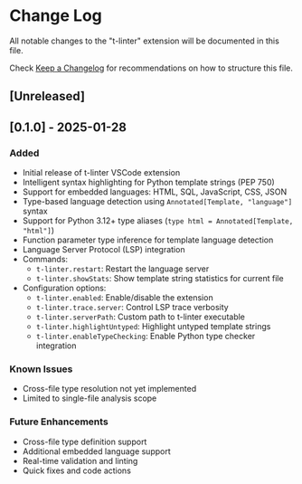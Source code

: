 # Change Log

All notable changes to the "t-linter" extension will be documented in this file.

Check [Keep a Changelog](http://keepachangelog.com/) for recommendations on how to structure this file.

## [Unreleased]

## [0.1.0] - 2025-01-28

### Added
- Initial release of t-linter VSCode extension
- Intelligent syntax highlighting for Python template strings (PEP 750)
- Support for embedded languages: HTML, SQL, JavaScript, CSS, JSON
- Type-based language detection using `Annotated[Template, "language"]` syntax
- Support for Python 3.12+ type aliases (`type html = Annotated[Template, "html"]`)
- Function parameter type inference for template language detection
- Language Server Protocol (LSP) integration
- Commands:
  - `t-linter.restart`: Restart the language server
  - `t-linter.showStats`: Show template string statistics for current file
- Configuration options:
  - `t-linter.enabled`: Enable/disable the extension
  - `t-linter.trace.server`: Control LSP trace verbosity
  - `t-linter.serverPath`: Custom path to t-linter executable
  - `t-linter.highlightUntyped`: Highlight untyped template strings
  - `t-linter.enableTypeChecking`: Enable Python type checker integration

### Known Issues
- Cross-file type resolution not yet implemented
- Limited to single-file analysis scope

### Future Enhancements
- Cross-file type definition support
- Additional embedded language support
- Real-time validation and linting
- Quick fixes and code actions